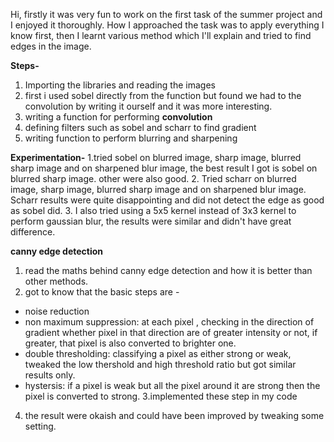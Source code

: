 Hi, 
firstly it was very fun to work on the first task of the summer project and I enjoyed it thoroughly.
How I approached the task was to apply everything I know first, then I learnt various method which I'll explain and tried to find edges in the image.

**Steps-**
1. Importing the libraries and reading the images
2. first i used sobel directly from the function but found we had to the convolution by writing it ourself and it was more interesting.
3. writing a function for performing **convolution**
4. defining filters such as sobel and scharr to find gradient 
5. writing function to perform blurring and sharpening

**Experimentation-**
1.tried sobel on blurred image, sharp image, blurred sharp image and on sharpened blur image, the best result I got is sobel on blurred sharp image. other were also good.
2. Tried scharr on blurred image, sharp image, blurred sharp image and on sharpened blur image. Scharr results were quite disappointing and did not detect the edge as good as sobel did.
3. I also tried using a 5x5 kernel instead of 3x3 kernel to perform gaussian blur, the results were similar and didn't have great difference.

**canny edge detection**
1. read the maths behind canny edge detection and how it is better than other methods.
2. got to know that the basic steps are - 
- noise reduction
- non maximum suppression: at each pixel , checking in the direction of gradient whether pixel in that direction are of greater intensity or not, if greater, that pixel is also converted to brighter one.
- double thresholding: classifying a pixel as either strong or weak, tweaked the low thershold and high threshold ratio but got similar results only.
- hystersis: if a pixel is weak but all the pixel around it are strong then the pixel is converted to strong.
3.implemented these step in my code 
4. the result were okaish and could have been improved by tweaking some setting.


